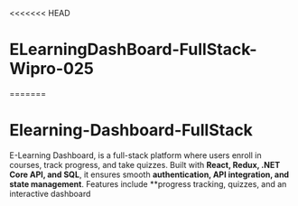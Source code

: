 <<<<<<< HEAD
# ELearningDashBoard-FullStack-Wipro-025
=======
# Elearning-Dashboard-FullStack
E-Learning Dashboard, is a full-stack platform where users enroll in courses, track progress, and take quizzes. Built with **React, Redux, .NET Core API, and SQL**, it ensures smooth **authentication, API integration, and state management**. Features include **progress tracking, quizzes, and an interactive dashboard
